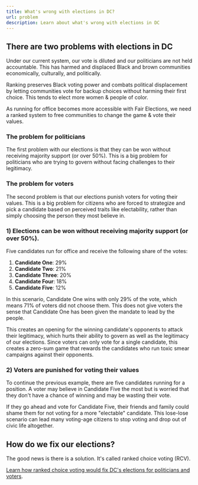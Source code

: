 ```yaml
---
title: What's wrong with elections in DC?
url: problem
description: Learn about what's wrong with elections in DC
---
```

## There are two problems with elections in DC

Under our current system, our vote is diluted and our politicians are not held accountable. This has harmed and displaced Black and brown communities economically, culturally, and politically.

Ranking preserves Black voting power and combats political displacement by letting communities vote for backup choices without harming their first choice. This tends to elect more women & people of color.

As running for office becomes more accessible with Fair Elections, we need a ranked system to free communities to change the game & vote their values.

### The problem for politicians

The first problem with our elections is that they can be won without receiving majority support (or over 50%). This is a big problem for politicians who are trying to govern without facing challenges to their legitimacy.

### The problem for voters

The second problem is that our elections punish voters for voting their values. This is a big problem for citizens who are forced to strategize and pick a candidate based on perceived traits like electability, rather than simply choosing the person they most believe in.

### 1) Elections can be won without receiving majority support (or over 50%).

Five candidates run for office and receive the following share of the votes:

1. **Candidate One**: 29%
2. **Candidate Two**: 21%
3. **Candidate Three**: 20%
4. **Candidate Four**: 18%
5. **Candidate Five**: 12%

In this scenario, Candidate One wins with only 29% of the vote, which means 71% of voters did not choose them. This does not give voters the sense that Candidate One has been given the mandate to lead by the people. 

This creates an opening for the winning candidate's opponents to attack their legitimacy, which hurts their ability to govern as well as the legitimacy of our elections. Since voters can only vote for a single candidate, this creates a zero-sum game that rewards the candidates who run toxic smear campaigns against their opponents.
​

### 2) Voters are punished for voting their values

To continue the previous example, there are five candidates running for a position. A voter may believe in Candidate Five the most but is worried that they don't have a chance of winning and may be wasting their vote.

If they go ahead and vote for Candidate Five, their friends and family could shame them for not voting for a more "electable" candidate. This lose-lose scenario can lead many voting-age citizens to stop voting and drop out of civic life altogether.

## How do we fix our elections?

The good news is there is a solution. It's called ranked choice voting (RCV). 

[Learn how ranked choice voting would fix DC's elections for politicians and voters](/solution/).